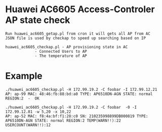 Huawei AC6605 Access-Controler  AP state check
============================================
	Run huawei_ac6605_getap.pl from cron it will gets all AP from AC
	JSON file is used by checkap to speed up searching based on IP 

	huawei_ac6605_checkap.pl - AP provisioning state in AC
				 - Connected Users to AP
				 - The temperature of AP


Example
=======
	./huawei_ac6605_checkap.pl -H 172.99.19.2 -C foobar -I 172.99.12.21
	AP: ap-99 MAC: 48:46:fb:88:bd:a0 TYPE: AP6510DN-AGN STATE: normal REGION:2  -  OK

	./huawei_ac6605_checkap.pl -H 172.99.19.2 -C foobar  -0 -I 172.99.12.81 -w 5,20 -x 10,22
	AP: ap-52 MAC: f8:4a:bf:f1:28:c0 SN: 210235998899DB000819 TYPE: AP6510DN-AGN STATE: normal REGION:2 TEMP(WARN!!):22 USERCOUNT(WARN!!):12
